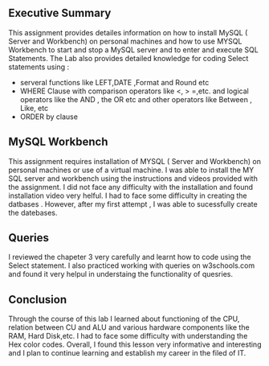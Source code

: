 ## Executive Summary 
This assignment provides detailes information on how to install MySQL ( Server and Workbench) on personal machines and how to use MYSQL Workbench to start and stop a MySQL server and to enter and execute SQL Statements. The Lab also provides detailed knowledge for coding Select statements using :
+  serveral functions like LEFT,DATE ,Format and Round etc
+  WHERE Clause with comparison operators like <, > =,etc. and logical operators like the AND , the OR etc and other operators like Between , Like, etc
+  ORDER by clause

## MySQL Workbench
This assignment requires installation of MYSQL ( Server and Workbench) on personal machines or use of a virtual machine. I was able to install the MY SQL server and workbench using the instructions and videos provided with the assignment. I did not face any difficulty with the installation and found installation video very helful. I had to face some difficulty in creating the datbases . However, after my first attempt , I was able to sucessfully create the datebases.

## Queries
I reviewed the chapeter 3  very carefully and learnt how to code using the Select statement. I also practiced working with queries on w3schools.com and found it very helpul in understaing the functionality of quesries.

## Conclusion
Through the course of this lab I learned about functioning of the CPU, relation between CU and ALU and various hardware components like the RAM, Hard Disk,etc. I had to face some difficulty with understanding the Hex color codes. Overall, I found this lesson very informative and interesting and I plan to continue learning and establish my career in the filed of IT.

